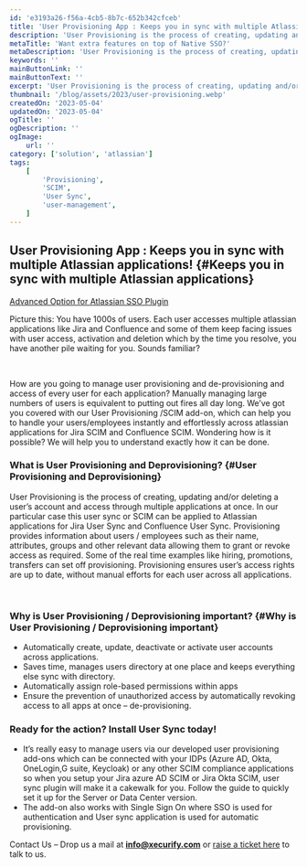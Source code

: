 ```yaml
---
id: 'e3193a26-f56a-4cb5-8b7c-652b342cfceb'
title: 'User Provisioning App : Keeps you in sync with multiple Atlassian applications!'
description: 'User Provisioning is the process of creating, updating and/or deleting a user’s account and access through multiple applications at once. In our particular case this user sync or SCIM can be applied to Atlassian applications for Jira User Sync and Confluence User Sync.'
metaTitle: 'Want extra features on top of Native SSO?'
metaDescription: 'User Provisioning is the process of creating, updating and/or deleting a user’s account and access through multiple applications at once. In our particular case this user sync or SCIM can be applied to Atlassian applications for Jira User Sync and Confluence User Sync.'
keywords: ''
mainButtonLink: ''
mainButtonText: ''
excerpt: 'User Provisioning is the process of creating, updating and/or deleting a user’s account and access through multiple applications at once. In our particular case this user sync or SCIM can be applied to Atlassian applications for Jira User Sync and Confluence User Sync.'
thumbnail: '/blog/assets/2023/user-provisioning.webp'
createdOn: '2023-05-04'
updatedOn: '2023-05-04'
ogTitle: ''
ogDescription: ''
ogImage:
    url: ''
category: ['solution', 'atlassian']
tags:
    [
        'Provisioning', 
        'SCIM', 
        'User Sync', 
        'user-management',
    ]
---
```


## User Provisioning App : Keeps you in sync with multiple Atlassian applications! {#Keeps you in sync with multiple Atlassian applications}

[Advanced Option for Atlassian SSO Plugin](https://marketplace.atlassian.com/apps/1229209/advance-options-for-atlassian-sso?hosting=datacenter&tab=overview)

Picture this: You have 1000s of users. Each user accesses multiple atlassian applications like Jira and Confluence and some of them keep facing issues with user access, activation and deletion which by the time you resolve, you have another pile waiting for you. Sounds familiar? 

&nbsp;&nbsp;

How are you going to manage user provisioning and de-provisioning and access of every user for each application? Manually managing large numbers of users is equivalent to putting out fires all day long. We’ve got you covered with our User Provisioning /SCIM add-on, which can help you to handle your users/employees instantly and effortlessly across atlassian applications for Jira SCIM and Confluence SCIM. Wondering how is it possible? We will help you to understand exactly how it can be done.

### What is User Provisioning and Deprovisioning? {#User Provisioning and Deprovisioning}

User Provisioning is the process of creating, updating and/or deleting a user’s account and access through multiple applications at once. In our particular case this user sync or SCIM can be applied to Atlassian applications for Jira User Sync and Confluence User Sync. Provisioning provides information about users / employees such as their name, attributes, groups and other relevant data allowing them to grant or revoke access as required. Some of the real time examples like hiring, promotions, transfers can set off provisioning. Provisioning ensures user’s access rights are up to date, without manual efforts for each user across all applications.

&nbsp;&nbsp;


### Why is User Provisioning / Deprovisioning important? {#Why is User Provisioning / Deprovisioning important}

- Automatically create, update, deactivate or activate user accounts across applications.
- Saves time, manages users directory at one place and keeps everything else sync with directory.
- Automatically assign role-based permissions within apps
- Ensure the prevention of unauthorized access by automatically revoking access to all apps at once – de-provisioning.

### Ready for the action? Install User Sync today! 

- It’s really easy to manage users via our developed user provisioning add-ons which can be connected with your IDPs (Azure AD, Okta, OneLogin,G suite, Keycloak) or any other SCIM compliance applications so when you setup your Jira azure AD SCIM or Jira Okta SCIM, user sync plugin will make it a cakewalk for you. Follow the guide to quickly set it up for the Server or Data Center version.
- The add-on also works with Single Sign On where SSO is used for authentication and User sync application is used for automatic provisioning.

 
Contact Us – Drop us a mail at **info@xecurify.com** or [raise a ticket here](https://miniorange.atlassian.net/servicedesk/customer/portal/2) to talk to us.



